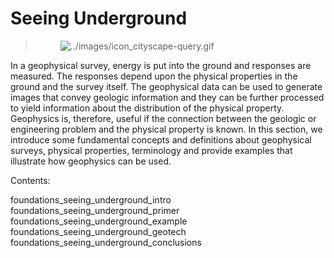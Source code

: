 # Seeing Underground

> <figure class="align-right">
> <img src="../images/icon_cityscape-query.gif"
> alt="../images/icon_cityscape-query.gif" />
> </figure>

In a geophysical survey, energy is put into the ground and responses are
measured. The responses depend upon the physical properties in the
ground and the survey itself. The geophysical data can be used to
generate images that convey geologic information and they can be further
processed to yield information about the distribution of the physical
property. Geophysics is, therefore, useful if the connection between the
geologic or engineering problem and the physical property is known. In
this section, we introduce some fundamental concepts and definitions
about geophysical surveys, physical properties, terminology and provide
examples that illustrate how geophysics can be used.

Contents:

foundations_seeing_underground_intro
foundations_seeing_underground_primer
foundations_seeing_underground_example
foundations_seeing_underground_geotech
foundations_seeing_underground_conclusions
